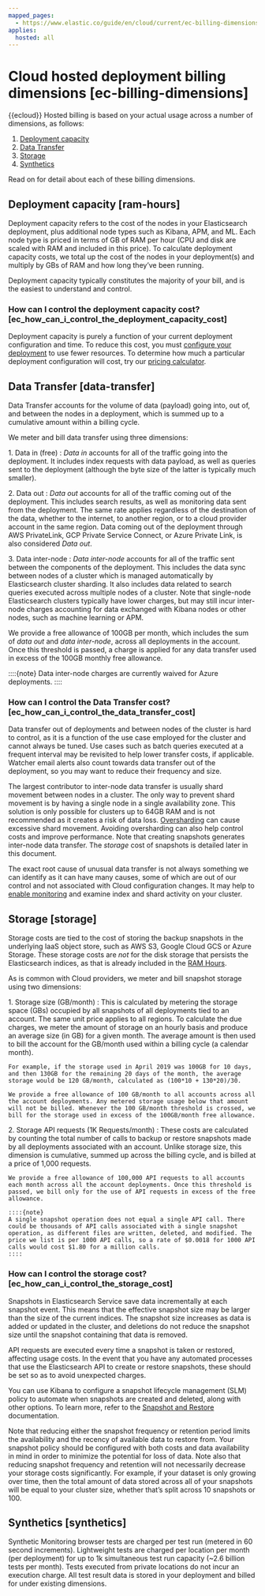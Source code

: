 ```yaml
---
mapped_pages:
  - https://www.elastic.co/guide/en/cloud/current/ec-billing-dimensions.html
applies:
  hosted: all
---
```


# Cloud hosted deployment billing dimensions [ec-billing-dimensions]

{{ecloud}} Hosted billing is based on your actual usage across a number of dimensions, as follows:

1. [Deployment capacity](#ram-hours)
2. [Data Transfer](#data-transfer)
3. [Storage](#storage)
4. [Synthetics](#synthetics)

Read on for detail about each of these billing dimensions.


## Deployment capacity [ram-hours] 

Deployment capacity refers to the cost of the nodes in your Elasticsearch deployment, plus additional node types such as Kibana, APM, and ML.  Each node type is priced in terms of GB of RAM per hour (CPU and disk are scaled with RAM and included in this price).  To calculate deployment capacity costs, we total up the cost of the nodes in your deployment(s) and multiply by GBs of RAM and how long they’ve been running.

Deployment capacity typically constitutes the majority of your bill, and is the easiest to understand and control.


### How can I control the deployment capacity cost? [ec_how_can_i_control_the_deployment_capacity_cost] 

Deployment capacity is purely a function of your current deployment configuration and time.  To reduce this cost, you must [configure your deployment](../../deploy/elastic-cloud/configure.md) to use fewer resources.  To determine how much a particular deployment configuration will cost, try our [pricing calculator](https://cloud.elastic.co/pricing).


## Data Transfer [data-transfer] 

Data Transfer accounts for the volume of data (payload) going into, out of, and between the nodes in a deployment, which is summed up to a cumulative amount within a billing cycle.

We meter and bill data transfer using three dimensions:

1. Data in (free)
:   *Data in* accounts for all of the traffic going into the deployment. It includes index requests with data payload, as well as queries sent to the deployment (although the byte size of the latter is typically much smaller).

2. Data out
:   *Data out* accounts for all of the traffic coming out of the deployment. This includes search results, as well as monitoring data sent from the deployment. The same rate applies regardless of the destination of the data, whether to the internet, to another region, or to a cloud provider account in the same region. Data coming out of the deployment through AWS PrivateLink, GCP Private Service Connect, or Azure Private Link, is also considered *Data out*.

3. Data inter-node
:   *Data inter-node* accounts for all of the traffic sent between the components of the deployment. This includes the data sync between nodes of a cluster which is managed automatically by Elasticsearch cluster sharding. It also includes data related to search queries executed across multiple nodes of a cluster. Note that single-node Elasticsearch clusters typically have lower charges, but may still incur inter-node charges accounting for data exchanged with Kibana nodes or other nodes, such as machine learning or APM.

We provide a free allowance of 100GB per month, which includes the sum of *data out* and *data inter-node*, across all deployments in the account. Once this threshold is passed, a charge is applied for any data transfer used in excess of the 100GB monthly free allowance.

::::{note} 
Data inter-node charges are currently waived for Azure deployments.
::::



### How can I control the Data Transfer cost? [ec_how_can_i_control_the_data_transfer_cost] 

Data transfer out of deployments and between nodes of the cluster is hard to control, as it is a function of the use case employed for the cluster and cannot always be tuned. Use cases such as batch queries executed at a frequent interval may be revisited to help lower transfer costs, if applicable. Watcher email alerts also count towards data transfer out of the deployment, so you may want to reduce their frequency and size.

The largest contributor to inter-node data transfer is usually shard movement between nodes in a cluster.  The only way to prevent shard movement is by having a single node in a single availability zone. This solution is only possible for clusters up to 64GB RAM and is not recommended as it creates a risk of data loss. [Oversharding](https://www.elastic.co/guide/en/elasticsearch/reference/current/avoid-oversharding.html) can cause excessive shard movement. Avoiding oversharding can also help control costs and improve performance. Note that creating snapshots generates inter-node data transfer. The *storage* cost of snapshots is detailed later in this document.

The exact root cause of unusual data transfer is not always something we can identify as it can have many causes, some of which are out of our control and not associated with Cloud configuration changes.  It may help to [enable monitoring](../../monitor/stack-monitoring/elastic-cloud-stack-monitoring.md) and examine index and shard activity on your cluster.


## Storage [storage] 

Storage costs are tied to the cost of storing the backup snapshots in the underlying IaaS object store, such as AWS S3, Google Cloud GCS or Azure Storage. These storage costs are *not* for the disk storage that persists the Elasticsearch indices, as that is already included in the [RAM Hours](#ram-hours).

As is common with Cloud providers, we meter and bill snapshot storage using two dimensions:

1. Storage size (GB/month)
:   This is calculated by metering the storage space (GBs) occupied by all snapshots of all deployments tied to an account. The same unit price applies to all regions. To calculate the due charges, we meter the amount of storage on an hourly basis and produce an average size (in GB) for a given month. The average amount is then used to bill the account for the GB/month used within a billing cycle (a calendar month).

    For example, if the storage used in April 2019 was 100GB for 10 days, and then 130GB for the remaining 20 days of the month, the average storage would be 120 GB/month, calculated as (100*10 + 130*20)/30.

    We provide a free allowance of 100 GB/month to all accounts across all the account deployments. Any metered storage usage below that amount will not be billed. Whenever the 100 GB/month threshold is crossed, we bill for the storage used in excess of the 100GB/month free allowance.


2. Storage API requests (1K Requests/month)
:   These costs are calculated by counting the total number of calls to backup or restore snapshots made by all deployments associated with an account. Unlike storage size, this dimension is cumulative, summed up across the billing cycle, and is billed at a price of 1,000 requests.

    We provide a free allowance of 100,000 API requests to all accounts each month across all the account deployments. Once this threshold is passed, we bill only for the use of API requests in excess of the free allowance.

    ::::{note} 
    A single snapshot operation does not equal a single API call. There could be thousands of API calls associated with a single snapshot operation, as different files are written, deleted, and modified. The price we list is per 1000 API calls, so a rate of $0.0018 for 1000 API calls would cost $1.80 for a million calls.
    ::::



### How can I control the storage cost? [ec_how_can_i_control_the_storage_cost] 

Snapshots in Elasticsearch Service save data incrementally at each snapshot event. This means that the effective snapshot size may be larger than the size of the current indices. The snapshot size increases as data is added or updated in the cluster, and deletions do not reduce the snapshot size until the snapshot containing that data is removed.

API requests are executed every time a snapshot is taken or restored, affecting usage costs. In the event that you have any automated processes that use the Elasticsearch API to create or restore snapshots, these should be set so as to avoid unexpected charges.

You can use Kibana to configure a snapshot lifecycle management (SLM) policy to automate when snapshots are created and deleted, along with other options. To learn more, refer to the [Snapshot and Restore](../../tools/snapshot-and-restore/create-snapshots.md) documentation.

Note that reducing either the snapshot frequency or retention period limits the availability and the recency of available data to restore from. Your snapshot policy should be configured with both costs and data availability in mind in order to minimize the potential for loss of data. Note also that reducing snapshot frequency and retention will not necessarily decrease your storage costs significantly. For example, if your dataset is only growing over time, then the total amount of data stored across all of your snapshots will be equal to your cluster size, whether that’s split across 10 snapshots or 100.


## Synthetics [synthetics] 

Synthetic Monitoring browser tests are charged per test run (metered in 60 second increments). Lightweight tests are charged per location per month (per deployment) for up to 1k simultaneous test run capacity (~2.6 billion tests per month). Tests executed from private locations do not incur an execution charge. All test result data is stored in your deployment and billed for under existing dimensions.

